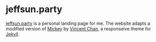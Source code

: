# jeffsun.party

[jeffsun.party](http://jeffsun.party) is a personal landing page for me. The website adapts a modified version of [Mickey](http://vincentchan.github.io/mickey) by [Vincent Chan](https://twitter.com/vincentchan), a responseive theme for [Jekyll](http://jekyllrb.com).
